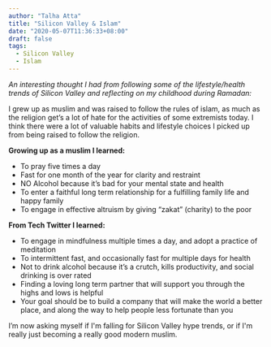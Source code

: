 ```yaml
---
author: "Talha Atta"
title: "Silicon Valley & Islam"
date: "2020-05-07T11:36:33+08:00"
draft: false
tags:
  - Silicon Valley
  - Islam
---
```


_An interesting thought I had from following some of the lifestyle/health trends of Silicon Valley and reflecting on my childhood during Ramadan:_

I grew up as muslim and was raised to follow the rules of islam, as much as the religion get’s a lot of hate for the activities of some extremists today. I think there were a lot of valuable habits and lifestyle choices I picked up from being raised to follow the religion.

**Growing up as a muslim I learned:**

- To pray five times a day
- Fast for one month of the year for clarity and restraint
- NO Alcohol because it’s bad for your mental state and health
- To enter a faithful long term relationship for a fulfilling family life and happy family
- To engage in effective altruism by giving “zakat” (charity) to the poor

**From Tech Twitter I learned:**

- To engage in mindfulness multiple times a day, and adopt a practice of meditation
- To intermittent fast, and occasionally fast for multiple days for health
- Not to drink alcohol because it’s a crutch, kills productivity, and social drinking is over rated
- Finding a loving long term partner that will support you through the highs and lows is helpful
- Your goal should be to build a company that will make the world a better place, and along the way to help people less fortunate than you

I’m now asking myself if I'm falling for Silicon Valley hype trends, or if I'm really just becoming a really good modern muslim.
